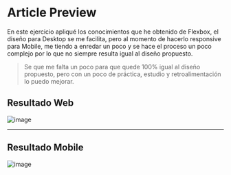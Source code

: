 # Article Preview
En este ejercicio apliqué los conocimientos que he obtenido de Flexbox, el diseño para Desktop se me facilita, pero al momento de hacerlo responsive para Mobile, me tiendo a enredar un poco y se hace el proceso un poco complejo por lo que no siempre resulta igual al diseño propuesto. 

> Se que me falta un poco para que quede 100% igual al diseño propuesto, pero con un poco de práctica, estudio y retroalimentación lo puedo mejorar. 

## Resultado Web
![image](https://user-images.githubusercontent.com/90514403/142282565-834fc13c-91c0-451e-8b2b-068966420adb.png)
****
## Resultado Mobile

![image](https://user-images.githubusercontent.com/90514403/137401264-d971df6d-2358-413c-8eea-36aa354b0159.png)
